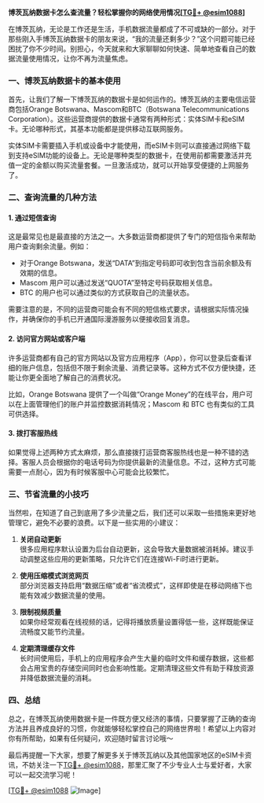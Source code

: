 **博茨瓦纳数据卡怎么查流量？轻松掌握你的网络使用情况[[TG💪+ @esim1088](https://t.me/s/esim1088)]**

在博茨瓦纳，无论是工作还是生活，手机数据流量都成了不可或缺的一部分。对于那些刚入手博茨瓦纳数据卡的朋友来说，“我的流量还剩多少？”这个问题可能已经困扰了你不少时间。别担心，今天就来和大家聊聊如何快速、简单地查看自己的数据流量使用情况，让你不再为流量焦虑。

### 一、博茨瓦纳数据卡的基本使用

首先，让我们了解一下博茨瓦纳的数据卡是如何运作的。博茨瓦纳的主要电信运营商包括Orange Botswana、Mascom和BTC（Botswana Telecommunications Corporation）。这些运营商提供的数据卡通常有两种形式：实体SIM卡和eSIM卡。无论哪种形式，其基本功能都是提供移动互联网服务。

实体SIM卡需要插入手机或设备中才能使用，而eSIM卡则可以直接通过网络下载到支持eSIM功能的设备上。无论是哪种类型的数据卡，在使用前都需要激活并充值一定的金额以购买流量套餐。一旦激活成功，就可以开始享受便捷的上网服务了。

### 二、查询流量的几种方法

#### 1. **通过短信查询**
这是最常见也是最直接的方法之一。大多数运营商都提供了专门的短信指令来帮助用户查询剩余流量。例如：

- 对于Orange Botswana，发送“DATA”到指定号码即可收到包含当前余额及有效期的信息。
- Mascom 用户可以通过发送“QUOTA”至特定号码获取相关信息。
- BTC 的用户也可以通过类似的方式获取自己的流量状态。

需要注意的是，不同的运营商可能会有不同的短信格式要求，请根据实际情况操作，并确保你的手机已开通国际漫游服务以便接收回复消息。

#### 2. **访问官方网站或客户端**
许多运营商都有自己的官方网站以及官方应用程序（App），你可以登录后查看详细的账户信息，包括但不限于剩余流量、消费记录等。这种方式不仅方便快捷，还能让你更全面地了解自己的消费状况。

比如，Orange Botswana 提供了一个叫做“Orange Money”的在线平台，用户可以在上面管理他们的账户并监控数据消耗情况；Mascom 和 BTC 也有类似的工具可供选择。

#### 3. **拨打客服热线**
如果觉得上述两种方式太麻烦，那么直接拨打运营商客服热线也是一种不错的选择。客服人员会根据你的电话号码为你提供最新的流量信息。不过，这种方式可能需要一点耐心，因为有时候客服中心可能会比较繁忙。

### 三、节省流量的小技巧

当然啦，在知道了自己到底用了多少流量之后，我们还可以采取一些措施来更好地管理它，避免不必要的浪费。以下是一些实用的小建议：

1. **关闭自动更新**  
很多应用程序默认设置为后台自动更新，这会导致大量数据被消耗掉。建议手动调整这些应用的更新策略，只允许它们在连接Wi-Fi时进行更新。

2. **使用压缩模式浏览网页**  
部分浏览器支持启用“数据压缩”或者“省流模式”，这样即使是在移动网络下也能有效减少数据流量的使用。

3. **限制视频质量**  
如果你经常观看在线视频的话，记得将播放质量设置得低一些，这样既能保证流畅度又能节约流量。

4. **定期清理缓存文件**  
长时间使用后，手机上的应用程序会产生大量的临时文件和缓存数据，这些都会占用宝贵的存储空间同时也会影响性能。定期清理这些文件有助于释放资源并降低数据流量的消耗。

### 四、总结

总之，在博茨瓦纳使用数据卡是一件既方便又经济的事情，只要掌握了正确的查询方法并且养成良好的习惯，你就能够轻松掌控自己的网络世界啦！希望以上内容对你有所帮助，如果有任何疑问，欢迎随时留言讨论哦～

最后再提醒一下大家，想要了解更多关于博茨瓦纳以及其他国家地区的eSIM卡资讯，不妨关注一下[TG💪+ @esim1088](https://t.me/s/esim1088)，那里汇聚了不少专业人士与爱好者，大家可以一起交流学习呢！

[[TG💪+ @esim1088](https://t.me/s/esim1088) ![Image](https://i.postimg.cc/4NQfJmqS/Snipaste-2025-05-13-00-14-12.png)]